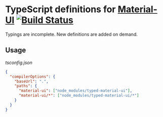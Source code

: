# TypeScript definitions for [Material-UI](http://www.material-ui.com/) [![Build Status][travis-image]][travis-url] 

Typings are incomplete. New definitions are added on demand.

## Usage

*tsconfig.json*
```json
{
  "compilerOptions": {
    "baseUrl": ".",
    "paths": {
      "material-ui": ["node_modules/typed-material-ui"],
      "material-ui/*": ["node_modules/typed-material-ui/*"]
    }
  }
}
```

[travis-image]: https://travis-ci.org/aikoven/typed-material-ui.svg?branch=master
[travis-url]: https://travis-ci.org/aikoven/typed-material-ui
